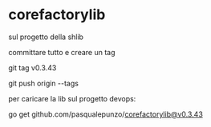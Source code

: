 # corefactorylib

sul progetto della shlib 

committare tutto e creare un tag

git tag v0.3.43

git push origin --tags

 

 

per caricare la lib sul progetto devops:

go get github.com/pasqualepunzo/corefactorylib@v0.3.43